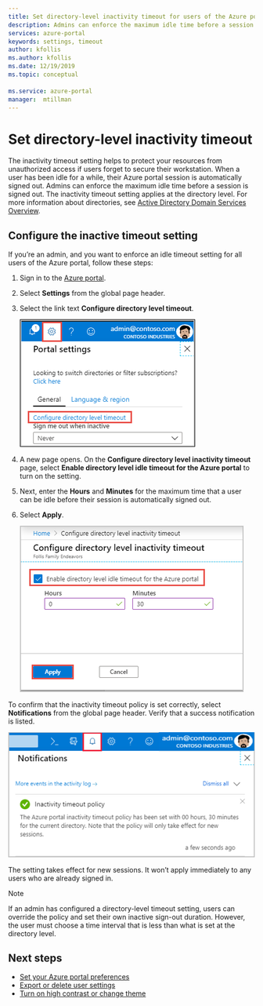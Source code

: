 ```yaml
---
title: Set directory-level inactivity timeout for users of the Azure portal | Microsoft Docs
description: Admins can enforce the maximum idle time before a session is signed out. The inactivity timeout policy is set at the directory level. 
services: azure-portal
keywords: settings, timeout
author: kfollis
ms.author: kfollis
ms.date: 12/19/2019
ms.topic: conceptual

ms.service: azure-portal
manager:  mtillman
---
```

# Set directory-level inactivity timeout

The inactivity timeout setting helps to protect your resources from unauthorized access if users forget to secure their workstation. When a user has been idle for a while, their Azure portal session is automatically signed out. Admins can enforce the maximum idle time before a session is signed out. The inactivity timeout setting applies at the directory level. For more information about directories, see [Active Directory Domain Services Overview](/windows-server/identity/ad-ds/get-started/virtual-dc/active-directory-domain-services-overview).

## Configure the inactive timeout setting

If you’re an admin, and you want to enforce an idle timeout setting for all users of the Azure portal, follow these steps:

1. Sign in to the [Azure portal](https://portal.azure.com).
2. Select **Settings** from the global page header.
3. Select the link text **Configure directory level timeout**.

    ![Screenshot showing portal settings with link text highlighted](./media/admin-timeout/settings.png)

4. A new page opens. On the **Configure directory level inactivity timeout** page, select **Enable directory level idle timeout for the Azure portal** to turn on the setting.
5. Next, enter the **Hours** and **Minutes** for the maximum time that a user can be idle before their session is automatically signed out.
6. Select **Apply**.

    ![Screenshot showing page to set directory-level inactivity timeout](./media/admin-timeout/configure.png)

To confirm that the inactivity timeout policy is set correctly, select **Notifications** from the global page header. Verify that a success notification is listed.

  ![Screenshot showing successful notification message for directory-level inactivity timeout](./media/admin-timeout/confirmation.png)

The setting takes effect for new sessions. It won’t apply immediately to any users who are already signed in.

> [!NOTE]
> If an admin has configured a directory-level timeout setting, users can override the policy and set their own inactive sign-out duration. However, the user must choose a time interval that is less than what is set at the directory level.
>

## Next steps

* [Set your Azure portal preferences](set-preferences.md)
* [Export or delete user settings](azure-portal-export-delete-settings.md)
* [Turn on high contrast or change theme](azure-portal-change-theme-high-contrast.md)
